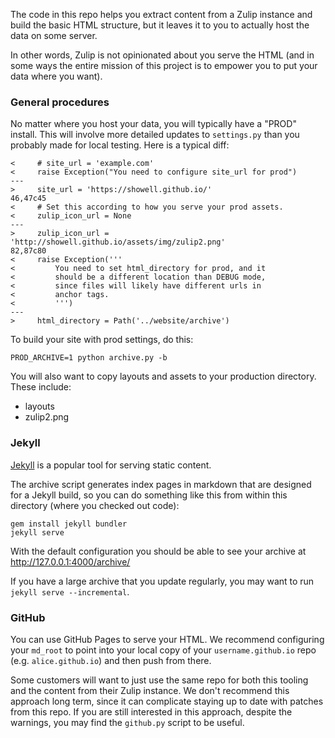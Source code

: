 The code in this repo helps you extract content from a Zulip
instance and build the basic HTML structure, but it leaves it
to you to actually host the data on some server.

In other words, Zulip is not opinionated about you serve
the HTML (and in some ways the entire mission of this project
is to empower you to put your data where you want).

### General procedures

No matter where you host your data, you will typically
have a "PROD" install.  This will involve more detailed
updates to `settings.py` than you probably made for local
testing.  Here is a typical diff:

~~~
<     # site_url = 'example.com'
<     raise Exception("You need to configure site_url for prod")
---
>     site_url = 'https://showell.github.io/'
46,47c45
<     # Set this according to how you serve your prod assets.
<     zulip_icon_url = None
---
>     zulip_icon_url = 'http://showell.github.io/assets/img/zulip2.png'
82,87c80
<     raise Exception('''
<         You need to set html_directory for prod, and it
<         should be a different location than DEBUG mode,
<         since files will likely have different urls in
<         anchor tags.
<         ''')
---
>     html_directory = Path('../website/archive')
~~~


To build your site with prod settings, do this:

```
PROD_ARCHIVE=1 python archive.py -b
```

You will also want to copy layouts and assets to your production
directory.  These include:

* layouts
* zulip2.png

### Jekyll

[Jekyll](https://jekyllrb.com/) is a popular tool for
serving static content.

The archive script generates index pages in markdown that are
designed for a Jekyll build, so you can do something like this
from within this directory (where you checked out code):

```
gem install jekyll bundler
jekyll serve
```

With the default configuration you should be able to see
your archive at http://127.0.0.1:4000/archive/

If you have a large archive that you update regularly,
you may want to run `jekyll serve --incremental`.

### GitHub

You can use GitHub Pages to serve your HTML.  We recommend
configuring your `md_root` to point into your local copy of
your `username.github.io` repo (e.g. `alice.github.io`) and
then push from there.

Some customers will want to just use the same repo for both
this tooling and the content from their Zulip instance.  We
don't recommend this approach long term, since it can complicate
staying up to date with patches from this repo.  If you are
still interested in this approach, despite the warnings, you
may find the `github.py` script to be useful.
